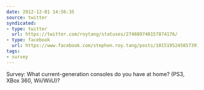 ```yaml
---
date: 2012-12-01 14:56:35
source: twitter
syndicated:
- type: twitter
  url: https://twitter.com/roytang/statuses/274889740157874176/
- type: facebook
  url: https://www.facebook.com/stephen.roy.tang/posts/10151952458573912
tags:
- survey
---
```


Survey: What current-generation consoles do you have at home? (PS3, XBox 360, Wii/WiiU)?